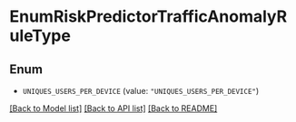 # EnumRiskPredictorTrafficAnomalyRuleType

## Enum


* `UNIQUES_USERS_PER_DEVICE` (value: `"UNIQUES_USERS_PER_DEVICE"`)


[[Back to Model list]](../README.md#documentation-for-models) [[Back to API list]](../README.md#documentation-for-api-endpoints) [[Back to README]](../README.md)


